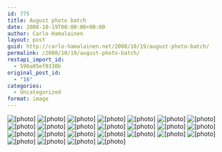 ```yaml
---
id: 775
title: August photo batch
date: 2008-10-19T00:00:00+00:00
author: Carlo Hamalainen
layout: post
guid: http://carlo-hamalainen.net/2008/10/19/august-photo-batch/
permalink: /2008/10/19/august-photo-batch/
restapi_import_id:
  - 596a05ef0330b
original_post_id:
  - "16"
categories:
  - Uncategorized
format: image
---
```


<img border="0" src="https://s3.amazonaws.com/carlo-hamalainen.net/oldblog/blogdata/medium/2008-08-30%2B%2B09-41-08.jpg?w=1100&ssl=1" alt="[photo]" data-recalc-dims="1" />

<img border="0" src="https://s3.amazonaws.com/carlo-hamalainen.net/oldblog/blogdata/medium/2008-08-30%2B%2B09-41-29.jpg?w=1100&ssl=1" alt="[photo]" data-recalc-dims="1" /> 

<img border="0" src="https://s3.amazonaws.com/carlo-hamalainen.net/oldblog/blogdata/medium/2008-08-30%2B%2B09-44-39.jpg?w=1100&ssl=1" alt="[photo]" data-recalc-dims="1" /> 

<img border="0" src="https://s3.amazonaws.com/carlo-hamalainen.net/oldblog/blogdata/medium/2008-08-30%2B%2B09-44-53.jpg?w=1100&ssl=1" alt="[photo]" data-recalc-dims="1" /> 

<img border="0" src="https://s3.amazonaws.com/carlo-hamalainen.net/oldblog/blogdata/medium/2008-08-30%2B%2B09-45-08.jpg?w=1100&ssl=1" alt="[photo]" data-recalc-dims="1" /> 

<img border="0" src="https://s3.amazonaws.com/carlo-hamalainen.net/oldblog/blogdata/medium/2008-08-30%2B%2B09-47-49.jpg?w=1100&ssl=1" alt="[photo]" data-recalc-dims="1" /> 

<img border="0" src="https://s3.amazonaws.com/carlo-hamalainen.net/oldblog/blogdata/medium/2008-08-30%2B%2B09-50-08.jpg?w=1100&ssl=1" alt="[photo]" data-recalc-dims="1" /> 

<img border="0" src="https://s3.amazonaws.com/carlo-hamalainen.net/oldblog/blogdata/medium/2008-08-30%2B%2B10-07-29.jpg?w=1100&ssl=1" alt="[photo]" data-recalc-dims="1" /> 

<img border="0" src="https://s3.amazonaws.com/carlo-hamalainen.net/oldblog/blogdata/medium/2008-08-30%2B%2B10-07-53.jpg?w=1100&ssl=1" alt="[photo]" data-recalc-dims="1" /> 

<img border="0" src="https://s3.amazonaws.com/carlo-hamalainen.net/oldblog/blogdata/medium/2008-08-30%2B%2B10-09-30.jpg?w=1100&ssl=1" alt="[photo]" data-recalc-dims="1" /> 

<img border="0" src="https://s3.amazonaws.com/carlo-hamalainen.net/oldblog/blogdata/medium/2008-08-30%2B%2B10-10-42.jpg?w=1100&ssl=1" alt="[photo]" data-recalc-dims="1" /> 

<img border="0" src="https://s3.amazonaws.com/carlo-hamalainen.net/oldblog/blogdata/medium/2008-08-30%2B%2B10-10-47.jpg?w=1100&ssl=1" alt="[photo]" data-recalc-dims="1" /> 

<img border="0" src="https://s3.amazonaws.com/carlo-hamalainen.net/oldblog/blogdata/medium/2008-08-30%2B%2B10-12-01.jpg?w=1100&ssl=1" alt="[photo]" data-recalc-dims="1" /> 

<img border="0" src="https://s3.amazonaws.com/carlo-hamalainen.net/oldblog/blogdata/medium/2008-08-30%2B%2B10-15-45.jpg?w=1100&ssl=1" alt="[photo]" data-recalc-dims="1" /> 

<img border="0" src="https://s3.amazonaws.com/carlo-hamalainen.net/oldblog/blogdata/medium/2008-08-30%2B%2B10-16-25.jpg?w=1100&ssl=1" alt="[photo]" data-recalc-dims="1" /> 

<img border="0" src="https://s3.amazonaws.com/carlo-hamalainen.net/oldblog/blogdata/medium/2008-08-30%2B%2B10-18-47.jpg?w=1100&ssl=1" alt="[photo]" data-recalc-dims="1" /> 

<img border="0" src="https://s3.amazonaws.com/carlo-hamalainen.net/oldblog/blogdata/medium/2008-08-30%2B%2B10-19-08.jpg?w=1100&ssl=1" alt="[photo]" data-recalc-dims="1" /> 

<img border="0" src="https://s3.amazonaws.com/carlo-hamalainen.net/oldblog/blogdata/medium/2008-08-30%2B%2B10-23-11.jpg?w=1100&ssl=1" alt="[photo]" data-recalc-dims="1" /> 

<img border="0" src="https://s3.amazonaws.com/carlo-hamalainen.net/oldblog/blogdata/medium/2008-08-30%2B%2B10-25-56.jpg?w=1100&ssl=1" alt="[photo]" data-recalc-dims="1" /> 

<img border="0" src="https://s3.amazonaws.com/carlo-hamalainen.net/oldblog/blogdata/medium/2008-08-30%2B%2B10-26-06.jpg?w=1100&ssl=1" alt="[photo]" data-recalc-dims="1" /> 

<img border="0" src="https://s3.amazonaws.com/carlo-hamalainen.net/oldblog/blogdata/medium/2008-08-30%2B%2B10-35-35.jpg?w=1100&ssl=1" alt="[photo]" data-recalc-dims="1" /> 

<img border="0" src="https://s3.amazonaws.com/carlo-hamalainen.net/oldblog/blogdata/medium/2008-08-30%2B%2B10-50-12.jpg?w=1100&ssl=1" alt="[photo]" data-recalc-dims="1" /> 

<img border="0" src="https://s3.amazonaws.com/carlo-hamalainen.net/oldblog/blogdata/medium/2008-08-30%2B%2B11-05-31.jpg?w=1100&ssl=1" alt="[photo]" data-recalc-dims="1" /> 

<img border="0" src="https://s3.amazonaws.com/carlo-hamalainen.net/oldblog/blogdata/medium/2008-08-30%2B%2B11-06-33.jpg?w=1100&ssl=1" alt="[photo]" data-recalc-dims="1" /> 

<img border="0" src="https://s3.amazonaws.com/carlo-hamalainen.net/oldblog/blogdata/medium/2008-08-30%2B%2B11-06-37.jpg?w=1100&ssl=1" alt="[photo]" data-recalc-dims="1" />
